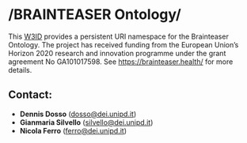 # /BRAINTEASER Ontology/
This [W3ID](https://w3id.org) provides a persistent URI namespace for the Brainteaser Ontology. 
The project has received funding from the European Union’s Horizon 2020 research and innovation programme under the grant agreement No GA101017598. See <https://brainteaser.health/> for more details.

## Contact:
* **Dennis Dosso** (<dosso@dei.unipd.it>)
* **Gianmaria Silvello** (<silvello@dei.unipd.it>)
* **Nicola Ferro** (<ferro@dei.unipd.it>) 